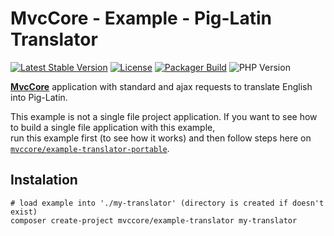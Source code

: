 # MvcCore - Example - Pig-Latin Translator

[![Latest Stable Version](https://img.shields.io/badge/Stable-v5.0.0-brightgreen.svg?style=plastic)](https://github.com/mvccore/example-translator/releases)
[![License](https://img.shields.io/badge/Licence-BSD-brightgreen.svg?style=plastic)](https://github.com/mvccore/example-translator/blob/master/LICENCE.md)
[![Packager Build](https://img.shields.io/badge/Packager%20Build-passing-brightgreen.svg?style=plastic)](https://github.com/mvccore/packager)
![PHP Version](https://img.shields.io/badge/PHP->=5.4-brightgreen.svg?style=plastic)

[**MvcCore**](https://github.com/mvccore/mvccore) application with standard and ajax requests to translate English into Pig-Latin.

This example is not a single file project application. If you want to see how to build a single file application with this example,  
run this example first (to see how it works) and then follow steps here on [`mvccore/example-translator-portable`](https://github.com/mvccore/example-translator-portable).

## Instalation
```shell
# load example into './my-translator' (directory is created if doesn't exist)
composer create-project mvccore/example-translator my-translator
```
